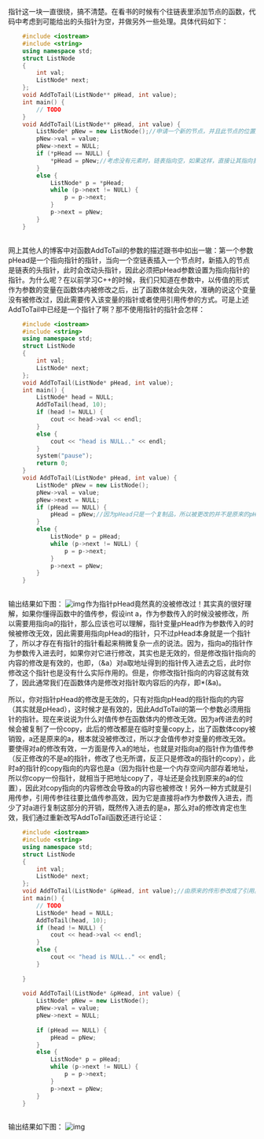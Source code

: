 
指针这一块一直很绕，搞不清楚。在看书的时候有个往链表里添加节点的函数，代码中考虑到可能给出的头指针为空，并做另外一些处理。具体代码如下：

 

```cpp
    #include <iostream>
    #include <string>
    using namespace std;
    struct ListNode
    {
        int val;
        ListNode* next;
    };
    void AddToTail(ListNode** pHead, int value);
    int main() {
        // TODO
    }
    void AddToTail(ListNode** pHead, int value) {
        ListNode* pNew = new ListNode();//申请一个新的节点，并且此节点的位置用指针pNEW指向。
        pNew->val = value;
        pNew->next = NULL;
        if (*pHead == NULL) {
            *pHead = pNew;//考虑没有元素时，链表指向空，如果这样，直接让其指向我们新添加的元素。
        }
        else {
            ListNode* p = *pHead;
            while (p->next != NULL) {
                p = p->next;
            }
            p->next = pNew;
        }
    }
```

![点击并拖拽以移动](data:image/gif;base64,R0lGODlhAQABAPABAP///wAAACH5BAEKAAAALAAAAAABAAEAAAICRAEAOw==)


网上其他人的博客中对函数AddToTail的参数的描述跟书中如出一辙：第一个参数pHead是一个指向指针的指针，当向一个空链表插入一个节点时，新插入的节点是链表的头指针，此时会改动头指针，因此必须把pHead参数设置为指向指针的指针。为什么呢？在以前学习C++的时候，我们只知道在参数中，以传值的形式作为参数的变量在函数体内被修改之后，出了函数体就会失效，准确的说这个变量没有被修改过，因此需要传入该变量的指针或者使用引用传参的方式。可是上述AddToTail中已经是一个指针了啊？那不使用指针的指针会怎样：

  

```cpp
    #include <iostream>
    #include <string>
    using namespace std;
    struct ListNode
    {
        int val;
        ListNode* next;
    };
    void AddToTail(ListNode* pHead, int value);
    int main() {
        ListNode* head = NULL;
        AddToTail(head, 10);
        if (head != NULL) {
            cout << head->val << endl;
        }
        else {
            cout << "head is NULL.." << endl;
        }
        system("pause");
        return 0;
    }
    void AddToTail(ListNode* pHead, int value) {
        ListNode* pNew = new ListNode();
        pNew->val = value;
        pNew->next = NULL;
        if (pHead == NULL) {
            pHead = pNew;//因为pHead只是一个复制品，所以被更改的并不是原来的pHead;
        }
        else {
            ListNode* p = pHead;
            while (p->next != NULL) {
                p = p->next;
            }
            p->next = pNew;
        }
    }
```

![点击并拖拽以移动](data:image/gif;base64,R0lGODlhAQABAPABAP///wAAACH5BAEKAAAALAAAAAABAAEAAAICRAEAOw==)


输出结果如下图：
![img](https://img-blog.csdnimg.cn/20190729100315721.png)![点击并拖拽以移动](data:image/gif;base64,R0lGODlhAQABAPABAP///wAAACH5BAEKAAAALAAAAAABAAEAAAICRAEAOw==)​
作为指针pHead竟然真的没被修改过！其实真的很好理解，如果你懂得函数中的值传参，假设int a，作为参数传入的时候没被修改，所以需要用指向a的指针，那么应该也可以理解，指针变量pHead作为参数传入的时候被修改无效，因此需要用指向pHead的指针，只不过pHead本身就是一个指针了，所以才存在有指针的指针看起来稍微复杂一点的说法。因为，指向a的指针作为参数传入进去时，如果你对它进行修改，其实也是无效的，但是修改指针指向的内容的修改是有效的，也即，（&a）对a取地址得到的指针传入进去之后，此时你修改这个指针也是没有什么实际作用的。但是，你修改指针指向的内容这就有效了，因此通常我们在函数体内是修改对指针取内容后的内存，即*(&a)。

所以，你对指针pHead的修改是无效的，只有对指向pHead的指针指向的内容（其实就是pHead），这时候才是有效的，因此AddToTail的第一个参数必须用指针的指针。现在来说说为什么对值传参在函数体内的修改无效。因为a传进去的时候会被复制了一份copy，此后的修改都是在临时变量copy上，出了函数体copy被销毁，a还是原来的a，根本就没被修改过，所以才会值传参对变量的修改无效。要使得对a的修改有效，一方面是传入a的地址，也就是对指向a的指针作为值传参（反正修改的不是a的指针，修改了也无所谓，反正只是修改a的指针的copy），此时a的指针的copy指向的内容也是a（因为指针也是一个内存空间内部存着地址，所以你copy一份指针，就相当于把地址copy了，寻址还是会找到原来的a的位置），因此对copy指向的内容修改会导致a的内容也被修改！另外一种方式就是引用传参，引用传参往往要比值传参高效，因为它是直接将a作为参数传入进去，而少了对a进行复制这部分的开销，既然传入进去的是a，那么对a的修改肯定也生效，我们通过重新改写AddToTail函数还进行论证：
  

```cpp
    #include <iostream>
    #include <string>
    using namespace std;
    struct ListNode
    {
        int val;
        ListNode* next;
    };
    void AddToTail(ListNode* &pHead, int value);//由原来的传形参改成了引用。
    int main() {
        // TODO
        ListNode* head = NULL;
        AddToTail(head, 10);
        if (head != NULL) {
            cout << head->val << endl;
        }
        else {
            cout << "head is NULL.." << endl;
        }
        
    }
     
    void AddToTail(ListNode* &pHead, int value) {
        ListNode* pNew = new ListNode();
        pNew->val = value;
        pNew->next = NULL;
     
        if (pHead == NULL) {
            pHead = pNew;
        }
        else {
            ListNode* p = pHead;
            while (p->next != NULL) {
                p = p->next;
            }
            p->next = pNew;
        }
    }
```

![点击并拖拽以移动](data:image/gif;base64,R0lGODlhAQABAPABAP///wAAACH5BAEKAAAALAAAAAABAAEAAAICRAEAOw==)



输出结果如下图：
![img](https://img-blog.csdnimg.cn/20190729100621876.png)![点击并拖拽以移动](data:image/gif;base64,R0lGODlhAQABAPABAP///wAAACH5BAEKAAAALAAAAAABAAEAAAICRAEAOw==)​